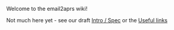 Welcome to the email2aprs wiki!

Not much here yet - see our draft [Intro / Spec](Intro-and-Spec)
or the [Useful links](Useful-Links)
